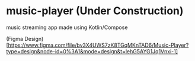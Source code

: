 # music-player (Under Construction)
music streaming app made using Kotlin/Compose

(Figma Design)[https://www.figma.com/file/bv3X4UWS7zK8TGqMKnTAD6/Music-Player?type=design&node-id=0%3A1&mode=design&t=lehG5AYG1Jq1Vnxi-1]
